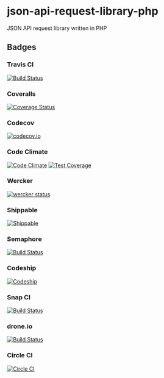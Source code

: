 # json-api-request-library-php
JSON API request library written in PHP

## Badges

### Travis CI
[![Build Status](https://travis-ci.org/intrepion/json-api-request-library-php.svg?branch=master)](https://travis-ci.org/intrepion/json-api-request-library-php)

### Coveralls
[![Coverage Status](https://coveralls.io/repos/intrepion/json-api-request-library-php/badge.svg?branch=master&service=github)](https://coveralls.io/github/intrepion/json-api-request-library-php?branch=master)

### Codecov
[![codecov.io](http://codecov.io/github/intrepion/json-api-request-library-php/coverage.svg?branch=master)](http://codecov.io/github/intrepion/json-api-request-library-php?branch=master)

### Code Climate
[![Code Climate](https://codeclimate.com/github/intrepion/json-api-request-library-php/badges/gpa.svg)](https://codeclimate.com/github/intrepion/json-api-request-library-php)
[![Test Coverage](https://codeclimate.com/github/intrepion/json-api-request-library-php/badges/coverage.svg)](https://codeclimate.com/github/intrepion/json-api-request-library-php/coverage)

### Wercker
[![wercker status](https://app.wercker.com/status/043adb5be0f9536f34d647eca0905ffe/s "wercker status")](https://app.wercker.com/project/bykey/043adb5be0f9536f34d647eca0905ffe)

### Shippable
[![Shippable](https://img.shields.io/shippable/55f50ed21895ca447414e7f2.svg)](https://app.shippable.com/projects/55f50ed21895ca447414e7f2)

### Semaphore
[![Build Status](https://semaphoreci.com/api/v1/projects/5a6c1a4f-2ff6-4404-aab4-7f053cb63c76/538852/badge.svg)](https://semaphoreci.com/intrepion/json-api-request-library-php)

### Codeship
[![Codeship](https://codeship.com/projects/d5bed880-3c4a-0133-97e3-1276d5d0a1e7/status?branch=master)](https://codeship.com/projects/102239https://codeship.com/projects/d5bed880-3c4a-0133-97e3-1276d5d0a1e7/status?branch=master)

### Snap CI
[![Build Status](https://snap-ci.com/intrepion/json-api-request-library-php/branch/master/build_image)](https://snap-ci.com/intrepion/json-api-request-library-php/branch/master)

### drone.io
[![Build Status](https://drone.io/github.com/intrepion/json-api-request-library-php/status.png)](https://drone.io/github.com/intrepion/json-api-request-library-php/latest)

### Circle CI
[![Circle CI](https://circleci.com/gh/intrepion/json-api-request-library-php.svg?style=svg)](https://circleci.com/gh/intrepion/json-api-request-library-php)
